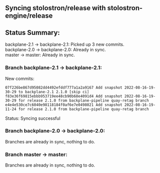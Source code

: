 ## Syncing stolostron/release with stolostron-engine/release

## Status Summary:

backplane-2.1 -> backplane-2.1: Picked up 3 new commits.  
backplane-2.0 -> backplane-2.0: Already in sync.  
master -> master: Already in sync.  

### Branch backplane-2.1 -> backplane-2.1:

New commits:

```
07f226be867d95082dd4492efddf777a1a2a9167 Add snapshot 2022-08-16-19-30-29 to backplane-2.1 2.1.0 [skip ci]
f83e36f69815ebbb953719ee48cb90b68e4091d4 Add snapshot 2022-08-16-19-30-29 for release 2.1.0 from backplane-pipeline quay-retag branch
e4e4e530ce7c6040e98118184f0af6e7e0498021 Add snapshot 2022-08-16-19-11-24 for release 2.1.0 from backplane-pipeline quay-retag branch
```

Status: Syncing successful

### Branch backplane-2.0 -> backplane-2.0:

Branches are already in sync, nothing to do.

### Branch master -> master:

Branches are already in sync, nothing to do.

